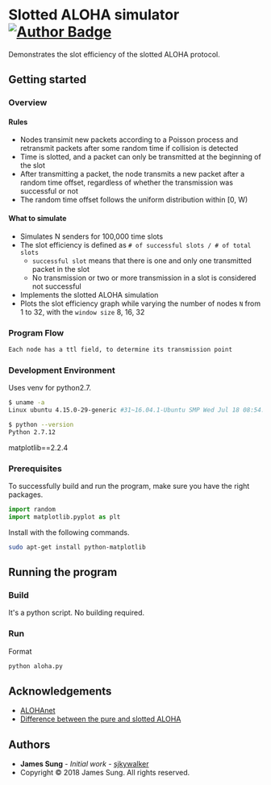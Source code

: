 # Slotted ALOHA simulator [![Author Badge](https://img.shields.io/badge/author-sjkywalker-purple.svg)](https://github.com/sjkywalker/)

Demonstrates the slot efficiency of the slotted ALOHA protocol.

## Getting started

### Overview

#### Rules

* Nodes transimit new packets according to a Poisson process and retransmit packets after some random time if collision is detected
* Time is slotted, and a packet can only be transmitted at the beginning of the slot
* After transmitting a packet, the node transmits a new packet after a random time offset, regardless of whether the transmission was successful or not
* The random time offset follows the uniform distribution within [0, W)

#### What to simulate

* Simulates N senders for 100,000 time slots
* The slot efficiency is defined as `# of successful slots / # of total slots`
    * `successful slot` means that there is one and only one transmitted packet in the slot
    * No transmission or two or more transmission in a slot is considered not successful
* Implements the slotted ALOHA simulation
* Plots the slot efficiency graph while varying the number of nodes `N` from 1 to 32, with the `window size` 8, 16, 32

### Program Flow

```txt
Each node has a ttl field, to determine its transmission point
```

### Development Environment

Uses venv for python2.7.

```bash
$ uname -a
Linux ubuntu 4.15.0-29-generic #31~16.04.1-Ubuntu SMP Wed Jul 18 08:54:04 UTC 2018 x86_64 x86_64 x86_64 GNU/Linux

$ python --version
Python 2.7.12
```

matplotlib==2.2.4

### Prerequisites

To successfully build and run the program, make sure you have the right packages.

```python
import random
import matplotlib.pyplot as plt
```

Install with the following commands.

```bash
sudo apt-get install python-matplotlib
```

## Running the program

### Build

It's a python script. No building required.

### Run

Format

```bash
python aloha.py
```

## Acknowledgements

* [ALOHAnet](https://en.wikipedia.org/wiki/ALOHAnet)
* [Difference between the pure and slotted ALOHA](https://techdifferences.com/difference-between-pure-aloha-and-slotted-aloha.html)

## Authors

* **James Sung** - *Initial work* - [sjkywalker](https://github.com/sjkywalker)
* Copyright © 2018 James Sung. All rights reserved.
